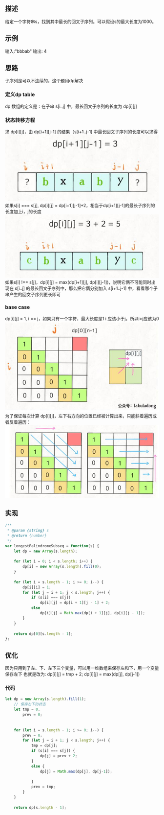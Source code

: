 ## 描述
给定一个字符串s，找到其中最长的回文子序列。可以假设s的最大长度为1000。

## 示例
输入:"bbbab"
输出: 4

## 思路
子序列是可以不连续的，这个题用dp解决

### 定义dp table
dp 数组的定义是：在子串 s[i..j] 中，最长回文子序列的长度为 dp[i][j]

### 状态转移方程
求 dp[i][j]，由 dp[i+1][j-1] 的结果（s[i+1..j-1] 中最长回文子序列的长度可以求得
![](516最长回文子序列_files/1.jpg)
如果s[i] === s[j], dp[i][j] = dp[i+1][j-1]+2，相当于dp[i+1][j-1]的最长子序列的长度加上i，j的长度
![](516最长回文子序列_files/2.jpg)
如果s[i] !== s[j]，dp[i][j] = max(dp[i+1][j], dp[i][j-1])，说明它俩不可能同时出现在 s[i..j] 的最长回文子序列中，那么把它俩分别加入 s[i+1..j-1] 中，看看哪个子串产生的回文子序列更长即可

### base case
dp[i][j] = 1, i == j，如果只有一个字符，最大长度是1
i 应该小于j，所以i>j应该为0
![](516最长回文子序列_files/3.jpg)
为了保证每次计算 dp[i][j]，左下右方向的位置已经被计算出来，只能斜着遍历或者反着遍历：
![](516最长回文子序列_files/4.jpg)

## 实现
```javascript
/**
 * @param {string} s
 * @return {number}
 */
var longestPalindromeSubseq = function(s) {
    let dp = new Array(s.length);

    for (let i = 0; i < s.length; i++) {
        dp[i] = new Array(s.length).fill(0);
    }

    for (let i = s.length - 1; i >= 0; i--) {
        dp[i][i] = 1;
        for (let j = i + 1; j < s.length; j++) {
            if (s[i] === s[j])
                dp[i][j] = dp[i + 1][j - 1] + 2;
            else
                dp[i][j] = Math.max(dp[i + 1][j], dp[i][j - 1]);     
        }
    }
    
    return dp[0][s.length - 1];
};
```

## 优化
因为只用到了左、下、左下三个变量，可以用一维数组来保存左和下，用一个变量保存左下
也就是改为:
dp[i][j] = tmp + 2;
dp[i][j] = max(dp[j], dp[j-1])

### 代码
```js
let dp = new Array(s.length).fill(1);
    // 保存左下的状态
    let tmp = 0,
        prev = 0;


    for (let i = s.length - 1; i >= 0; i--) {
        prev = 0;
        for (let j = i + 1; j < s.length; j++) {
            tmp = dp[j];
            if (s[i] === s[j]) {
                dp[j] = prev + 2;
            }
            else {
                dp[j] = Math.max(dp[j], dp[j-1]);

            }
            prev = tmp;
        }
    }
    
    return dp[s.length - 1];
```